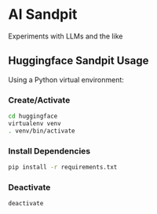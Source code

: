# AI Sandpit

Experiments with LLMs and the like

## Huggingface Sandpit Usage

Using a Python virtual environment:

### Create/Activate

```sh
cd huggingface
virtualenv venv
. venv/bin/activate
```

### Install Dependencies

```sh
pip install -r requirements.txt
```

### Deactivate

```sh
deactivate
```
